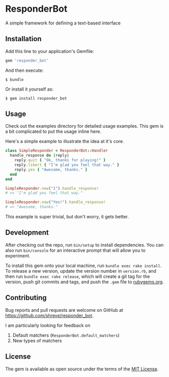 # ResponderBot

A simple framework for defining a text-based interface

## Installation

Add this line to your application's Gemfile:

```ruby
gem 'responder_bot'
```

And then execute:

    $ bundle

Or install it yourself as:

    $ gem install responder_bot

## Usage

Check out the examples directory for detailed usage examples. This gem is a bit
complicated to put the usage inline here.

Here's a simple example to illustrate the idea at it's core.

```ruby
class SimpleResponder < ResponderBot::Handler
  handle_response do |reply|
    reply.quit { "Ok, thanks for playing!" }
    reply.likert { "I'm glad you feel that way." }
    reply.yes { "Awesome, thanks." }
  end
end

SimpleResponder.new("1").handle_response!
# => "I'm glad you feel that way."

SimpleResponder.new("Yes!").handle_response!
# => "Awesome, thanks."
```

This example is super trivial, but don't worry, it gets better.

## Development

After checking out the repo, run `bin/setup` to install dependencies. You can
also run `bin/console` for an interactive prompt that will allow you to
experiment.

To install this gem onto your local machine, run `bundle exec rake install`. To
release a new version, update the version number in `version.rb`, and then run
`bundle exec rake release`, which will create a git tag for the version, push
git commits and tags, and push the `.gem` file
to [rubygems.org](https://rubygems.org).

## Contributing

Bug reports and pull requests are welcome on GitHub at
https://github.com/shreve/responder_bot.

I am particularly looking for feedback on

1. Default matchers (`ResponderBot.default_matchers`)
2. New types of matchers

## License

The gem is available as open source under the terms of
the [MIT License](https://opensource.org/licenses/MIT).

